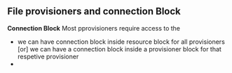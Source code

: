## File provisioners and connection Block
**Connection Block** Most pprovisioners require access to the 
- we can have connection block inside resource block for all provisioners [or] we can have a connection block inside a provisioner block for that respetive provisioner 
- 